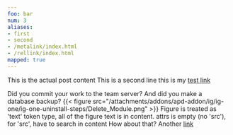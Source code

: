 ```yaml
---
foo: bar
num: 3
aliases:
- first
- second
- /metalink/index.html
- /rellink/index.html
mapped: true
---
```


This is the actual post content
This is a second line
this is my [test link](/rellink/index.html)

Did you commit your work to the team server? And did you make a database backup?
{{< figure src="/attachments/addons/apd-addon/ig/ig-one/ig-one-uninstall-steps/Delete_Module.png" >}}
Figure is treated as 'text' token type, all of the figure text is in content. attrs is empty (no 'src'), for 'src', have to search in content
How about that?
Another [link](/refguide/)